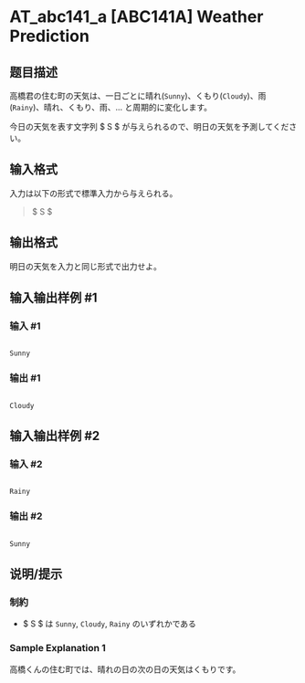 # AT_abc141_a [ABC141A] Weather Prediction

## 题目描述

[problemUrl]: https://atcoder.jp/contests/abc141/tasks/abc141_a

高橋君の住む町の天気は、一日ごとに晴れ(`Sunny`)、くもり(`Cloudy`)、雨(`Rainy`)、晴れ、くもり、雨、… と周期的に変化します。

今日の天気を表す文字列 $ S $ が与えられるので、明日の天気を予測してください。

## 输入格式

入力は以下の形式で標準入力から与えられる。

> $ S $

## 输出格式

明日の天気を入力と同じ形式で出力せよ。

## 输入输出样例 #1

### 输入 #1

```
Sunny
```

### 输出 #1

```
Cloudy
```

## 输入输出样例 #2

### 输入 #2

```
Rainy
```

### 输出 #2

```
Sunny
```

## 说明/提示

### 制約

- $ S $ は `Sunny`, `Cloudy`, `Rainy` のいずれかである

### Sample Explanation 1

高橋くんの住む町では、晴れの日の次の日の天気はくもりです。